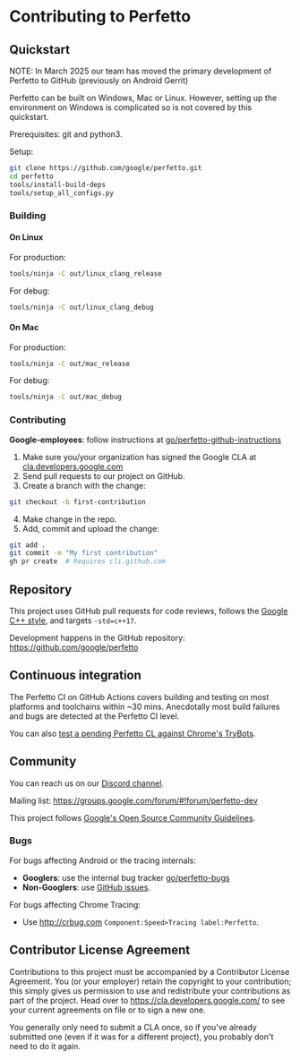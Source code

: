 # Contributing to Perfetto

## Quickstart

NOTE: In March 2025 our team has moved the primary development of Perfetto
to GitHub (previously on Android Gerrit)

Perfetto can be built on Windows, Mac or Linux. However, setting up the environment on Windows is complicated so is not covered by this quickstart.

Prerequisites: git and python3.

Setup:
```sh
git clone https://github.com/google/perfetto.git
cd perfetto
tools/install-build-deps
tools/setup_all_configs.py
```

### Building

#### On Linux

For production:
```sh
tools/ninja -C out/linux_clang_release
```

For debug:
```sh
tools/ninja -C out/linux_clang_debug
```

#### On Mac

For production:
```sh
tools/ninja -C out/mac_release
```

For debug:
```sh
tools/ninja -C out/mac_debug
```

### Contributing

**Google-employees**: follow instructions at [go/perfetto-github-instructions](http://go/perfetto-github-instructions)

1. Make sure you/your organization has signed the Google CLA at [cla.developers.google.com](https://cla.developers.google.com/)
2. Send pull requests to our project on GitHub.
3. Create a branch with the change:
```sh
git checkout -b first-contribution
```
4. Make change in the repo.
5. Add, commit and upload the change:
```sh
git add .
git commit -m "My first contribution"
gh pr create  # Requires cli.github.com
```

## Repository

This project uses GitHub pull requests for code reviews,
follows the [Google C++ style][google-cpp-style], and targets `-std=c++17`.

Development happens in the GitHub repository: https://github.com/google/perfetto

## Continuous integration

The Perfetto CI on GitHub Actions covers building and testing
on most platforms and toolchains within ~30 mins. Anecdotally most build
failures and bugs are detected at the Perfetto CI level.

You can also
[test a pending Perfetto CL against Chrome's TryBots](testing.md#chromium).

## Community

You can reach us on our [Discord channel](https://discord.gg/35ShE3A).

Mailing list: https://groups.google.com/forum/#!forum/perfetto-dev

This project follows
[Google's Open Source Community Guidelines](https://opensource.google/conduct/).

### Bugs

For bugs affecting Android or the tracing internals:

* **Googlers**: use the internal bug tracker [go/perfetto-bugs](http://goto.google.com/perfetto-bugs)
* **Non-Googlers**: use [GitHub issues](https://github.com/google/perfetto/issues).

For bugs affecting Chrome Tracing:

* Use http://crbug.com `Component:Speed>Tracing label:Perfetto`.

## Contributor License Agreement

Contributions to this project must be accompanied by a Contributor License
Agreement. You (or your employer) retain the copyright to your contribution;
this simply gives us permission to use and redistribute your contributions as
part of the project. Head over to <https://cla.developers.google.com/> to see
your current agreements on file or to sign a new one.

You generally only need to submit a CLA once, so if you've already submitted one
(even if it was for a different project), you probably don't need to do it
again.

[google-cpp-style]: https://google.github.io/styleguide/cppguide.html
